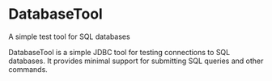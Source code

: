 DatabaseTool
============

A simple test tool for SQL databases

DatabaseTool is a simple JDBC tool for testing connections to SQL
databases.  It provides minimal support for submitting SQL queries
and other commands.

